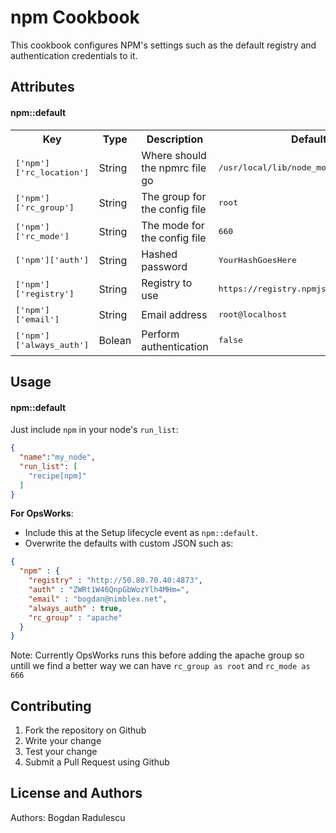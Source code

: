 npm Cookbook
============

This cookbook configures NPM's settings such as the default registry and authentication credentials to it.

Attributes
----------

#### npm::default
<table>
  <tr>
    <th>Key</th>
    <th>Type</th>
    <th>Description</th>
    <th>Default</th>
  </tr>
  <tr>
    <td><tt>['npm']['rc_location']</tt></td>
    <td>String</td>
    <td>Where should the npmrc file go</td>
    <td><tt>/usr/local/lib/node_modules/npm/npmrc</tt></td>
  </tr>
  <tr>
    <td><tt>['npm']['rc_group']</tt></td>
    <td>String</td>
    <td>The group for the config file</td>
    <td><tt>root</tt></td>
  </tr>
  <tr>
    <td><tt>['npm']['rc_mode']</tt></td>
    <td>String</td>
    <td>The mode for the config file</td>
    <td><tt>660</tt></td>
  </tr>
  <tr>
    <td><tt>['npm']['auth']</tt></td>
    <td>String</td>
    <td>Hashed password</td>
    <td><tt>YourHashGoesHere</tt></td>
  </tr>
  <tr>
    <td><tt>['npm']['registry']</tt></td>
    <td>String</td>
    <td>Registry to use</td>
    <td><tt>https://registry.npmjs.org</tt></td>
  </tr>
  <tr>
    <td><tt>['npm']['email']</tt></td>
    <td>String</td>
    <td>Email address</td>
    <td><tt>root@localhost</tt></td>
  </tr>
  <tr>
    <td><tt>['npm']['always_auth']</tt></td>
    <td>Bolean</td>
    <td>Perform authentication</td>
    <td><tt>false</tt></td>
  </tr>
</table>

Usage
-----
#### npm::default

Just include `npm` in your node's `run_list`:

```json
{
  "name":"my_node",
  "run_list": [
    "recipe[npm]"
  ]
}
```

**For OpsWorks**:

- Include this at the Setup lifecycle event as `npm::default`.
- Overwrite the defaults with custom JSON such as:

```json
{
  "npm" : {
    "registry" : "http://50.80.70.40:4873",
    "auth" : "ZWRt1W46QnpGbWozYlh4MHm=",
    "email" : "bogdan@nimblex.net",
    "always_auth" : true,
    "rc_group" : "apache"
  }
}
```
Note: Currently OpsWorks runs this before adding the apache group so untill we find a better way we can have `rc_group as root` and `rc_mode as 666`

Contributing
------------

1. Fork the repository on Github
2. Write your change
3. Test your change
4. Submit a Pull Request using Github

License and Authors
-------------------
Authors:
Bogdan Radulescu

